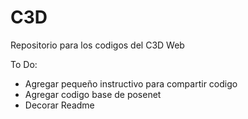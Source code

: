 # C3D
Repositorio para los codigos del C3D Web

To Do:
* Agregar pequeño instructivo para compartir codigo
* Agregar codigo base de posenet
* Decorar Readme
